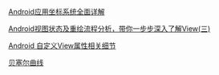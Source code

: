 [Android应用坐标系统全面详解](http://blog.csdn.net/yanbober/article/details/50419117)

[Android视图状态及重绘流程分析，带你一步步深入了解View(三)](http://blog.csdn.net/guolin_blog/article/details/17045157)

[Android 自定义View属性相关细节](http://mp.weixin.qq.com/s?__biz=MzAxMTI4MTkwNQ==&mid=2650820236&idx=1&sn=6dec4ff1efeda3224b5a40fdad862404&scene=1&srcid=0525RRKSylThq6qfaWHdY5zn#wechat_redirect)

[贝塞尔曲线](https://github.com/GcsSloop/AndroidNote/blob/master/CustomView/Advance/%5B6%5DPath_Bezier.md)